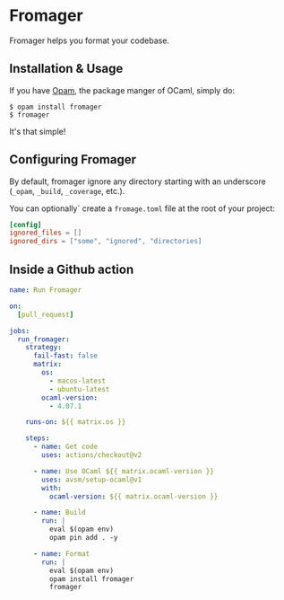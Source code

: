 # Fromager

Fromager helps you format your codebase.

## Installation & Usage

If you have [Opam](https://opam.ocaml.org/), the package manger of OCaml, simply do:

```console
$ opam install fromager
$ fromager
```

It's that simple!

## Configuring Fromager

By default, fromager ignore any directory starting with an underscore (`_opam`, `_build`, `_coverage`, etc.).

You can optionally´ create a `fromage.toml` file at the root of your project:

```toml
[config]
ignored_files = []
ignored_dirs = ["some", "ignored", "directories]
```

## Inside a Github action

```yml
name: Run Fromager

on:
  [pull_request]

jobs:
  run_fromager:
    strategy:
      fail-fast: false
      matrix:
        os:
          - macos-latest
          - ubuntu-latest
        ocaml-version:
          - 4.07.1

    runs-on: ${{ matrix.os }}

    steps:
      - name: Get code
        uses: actions/checkout@v2

      - name: Use OCaml ${{ matrix.ocaml-version }}
        uses: avsm/setup-ocaml@v1
        with:
          ocaml-version: ${{ matrix.ocaml-version }}

      - name: Build
        run: |
          eval $(opam env)
          opam pin add . -y

      - name: Format
        run: |
          eval $(opam env)
          opam install fromager
          fromager
```